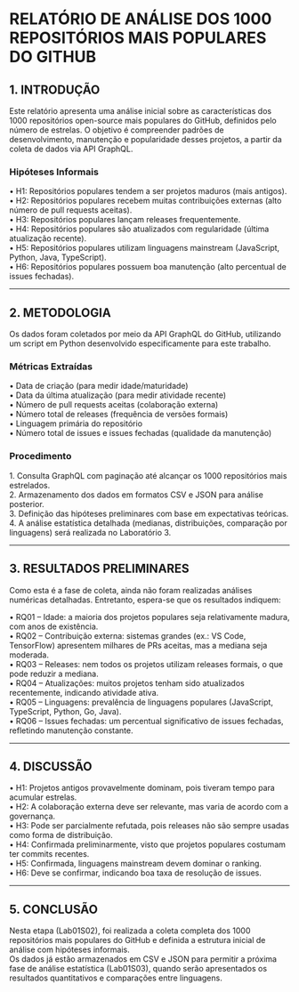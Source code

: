 # RELATÓRIO DE ANÁLISE DOS 1000 REPOSITÓRIOS MAIS POPULARES DO GITHUB

## 1. INTRODUÇÃO

Este relatório apresenta uma análise inicial sobre as características dos 1000 repositórios open-source mais populares do GitHub, definidos pelo número de estrelas. O objetivo é compreender padrões de desenvolvimento, manutenção e popularidade desses projetos, a partir da coleta de dados via API GraphQL.

### Hipóteses Informais

•⁠ ⁠H1: Repositórios populares tendem a ser projetos maduros (mais antigos).  
•⁠ ⁠H2: Repositórios populares recebem muitas contribuições externas (alto número de pull requests aceitas).  
•⁠ ⁠H3: Repositórios populares lançam releases frequentemente.  
•⁠ ⁠H4: Repositórios populares são atualizados com regularidade (última atualização recente).  
•⁠ ⁠H5: Repositórios populares utilizam linguagens mainstream (JavaScript, Python, Java, TypeScript).  
•⁠ ⁠H6: Repositórios populares possuem boa manutenção (alto percentual de issues fechadas).

---

## 2. METODOLOGIA

Os dados foram coletados por meio da API GraphQL do GitHub, utilizando um script em Python desenvolvido especificamente para este trabalho.

### Métricas Extraídas

•⁠ ⁠Data de criação (para medir idade/maturidade)  
•⁠ ⁠Data da última atualização (para medir atividade recente)  
•⁠ ⁠Número de pull requests aceitas (colaboração externa)  
•⁠ ⁠Número total de releases (frequência de versões formais)  
•⁠ ⁠Linguagem primária do repositório  
•⁠ ⁠Número total de issues e issues fechadas (qualidade da manutenção)

### Procedimento

1.⁠ ⁠Consulta GraphQL com paginação até alcançar os 1000 repositórios mais estrelados.  
2.⁠ ⁠Armazenamento dos dados em formatos CSV e JSON para análise posterior.  
3.⁠ ⁠Definição das hipóteses preliminares com base em expectativas teóricas.  
4.⁠ ⁠A análise estatística detalhada (medianas, distribuições, comparação por linguagens) será realizada no Laboratório 3.

---

## 3. RESULTADOS PRELIMINARES

Como esta é a fase de coleta, ainda não foram realizadas análises numéricas detalhadas. Entretanto, espera-se que os resultados indiquem:

•⁠ ⁠RQ01 – Idade: a maioria dos projetos populares seja relativamente madura, com anos de existência.  
•⁠ ⁠RQ02 – Contribuição externa: sistemas grandes (ex.: VS Code, TensorFlow) apresentem milhares de PRs aceitas, mas a mediana seja moderada.  
•⁠ ⁠RQ03 – Releases: nem todos os projetos utilizam releases formais, o que pode reduzir a mediana.  
•⁠ ⁠RQ04 – Atualizações: muitos projetos tenham sido atualizados recentemente, indicando atividade ativa.  
•⁠ ⁠RQ05 – Linguagens: prevalência de linguagens populares (JavaScript, TypeScript, Python, Go, Java).  
•⁠ ⁠RQ06 – Issues fechadas: um percentual significativo de issues fechadas, refletindo manutenção constante.

---

## 4. DISCUSSÃO

•⁠ ⁠H1: Projetos antigos provavelmente dominam, pois tiveram tempo para acumular estrelas.  
•⁠ ⁠H2: A colaboração externa deve ser relevante, mas varia de acordo com a governança.  
•⁠ ⁠H3: Pode ser parcialmente refutada, pois releases não são sempre usadas como forma de distribuição.  
•⁠ ⁠H4: Confirmada preliminarmente, visto que projetos populares costumam ter commits recentes.  
•⁠ ⁠H5: Confirmada, linguagens mainstream devem dominar o ranking.  
•⁠ ⁠H6: Deve se confirmar, indicando boa taxa de resolução de issues.

---

## 5. CONCLUSÃO

Nesta etapa (Lab01S02), foi realizada a coleta completa dos 1000 repositórios mais populares do GitHub e definida a estrutura inicial de análise com hipóteses informais.  
Os dados já estão armazenados em CSV e JSON para permitir a próxima fase de análise estatística (Lab01S03), quando serão apresentados os resultados quantitativos e comparações entre linguagens.
